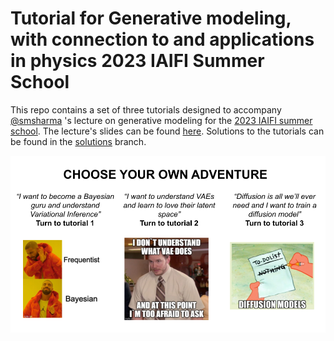 # Tutorial for Generative modeling, with connection to and applications in physics 2023 IAIFI Summer School

This repo contains a set of three tutorials designed to accompany [@smsharma](https://github.com/smsharma) 's lecture on generative modeling for the [2023 IAIFI summer school](https://iaifi.org/phd-summer-school.html). The lecture's slides can be found [here](https://smsharma.io/iaifi-summer-school-2023/). Solutions to the tutorials can be found in the [solutions](https://github.com/florpi/summer_school_generative/blob/solutions) branch.

![alt text](./images/TutorialGenerativeModels.png)
